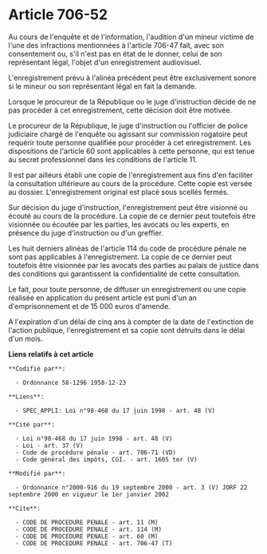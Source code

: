 # Article 706-52

Au cours de l'enquête et de l'information, l'audition d'un mineur victime de l'une des infractions mentionnées à l'article
706-47 fait, avec son consentement ou, s'il n'est pas en état de le donner, celui de son représentant légal, l'objet d'un
enregistrement audiovisuel.

L'enregistrement prévu à l'alinéa précédent peut être exclusivement sonore si le mineur ou son représentant légal en fait la
demande.

Lorsque le procureur de la République ou le juge d'instruction décide de ne pas procéder à cet enregistrement, cette décision
doit être motivée.

Le procureur de la République, le juge d'instruction ou l'officier de police judiciaire chargé de l'enquête ou agissant sur
commission rogatoire peut requérir toute personne qualifiée pour procéder à cet enregistrement. Les dispositions de l'article
60 sont applicables à cette personne, qui est tenue au secret professionnel dans les conditions de l'article 11.

Il est par ailleurs établi une copie de l'enregistrement aux fins d'en faciliter la consultation ultérieure au cours de la
procédure. Cette copie est versée au dossier. L'enregistrement original est placé sous scellés fermés.

Sur décision du juge d'instruction, l'enregistrement peut être visionné ou écouté au cours de la procédure. La copie de ce
dernier peut toutefois être visionnée ou écoutée par les parties, les avocats ou les experts, en présence du juge
d'instruction ou d'un greffier.

Les huit derniers alinéas de l'article 114 du code de procédure pénale ne sont pas applicables à l'enregistrement. La copie
de ce dernier peut toutefois être visionnée par les avocats des parties au palais de justice dans des conditions qui
garantissent la confidentialité de cette consultation.

Le fait, pour toute personne, de diffuser un enregistrement ou une copie réalisée en application du présent article est puni
d'un an d'emprisonnement et de 15 000 euros d'amende.

A l'expiration d'un délai de cinq ans à compter de la date de l'extinction de l'action publique, l'enregistrement et sa copie
sont détruits dans le délai d'un mois.

**Liens relatifs à cet article**

	**Codifié par**:

	  - Ordonnance 58-1296 1958-12-23

	**Liens**:

	  - SPEC_APPLI: Loi n°98-468 du 17 juin 1998 - art. 48 (V)

	**Cité par**:

	  - Loi n°98-468 du 17 juin 1998 - art. 48 (V)
	  - Loi - art. 37 (V)
	  - Code de procédure pénale - art. 706-71 (VD)
	  - Code général des impôts, CGI. - art. 1605 ter (V)

	**Modifié par**:

	  - Ordonnance n°2000-916 du 19 septembre 2000 - art. 3 (V) JORF 22 septembre 2000 en vigueur le 1er janvier 2002

	**Cite**:

	  - CODE DE PROCEDURE PENALE - art. 11 (M)
	  - CODE DE PROCEDURE PENALE - art. 114 (M)
	  - CODE DE PROCEDURE PENALE - art. 60 (M)
	  - CODE DE PROCEDURE PENALE - art. 706-47 (T)
